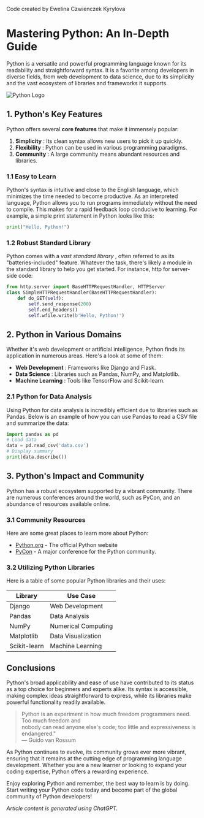 Code created by Ewelina Czwienczek Kyrylova
# Mastering Python: An In-Depth Guide

Python is a versatile and powerful programming language known for its readability and
straightforward syntax. It is a favorite among developers in diverse fields, from web development to data science, due to its simplicity and the vast ecosystem of libraries and frameworks it supports.

![Python Logo](https://www.python.org/static/img/python-logo@2x.png)

## 1. Python's Key Features

Python offers several **core features** that make it immensely popular:

1. **Simplicity** : Its clean syntax allows new users to pick it up quickly.
2. **Flexibility** : Python can be used in various programming paradigms.
3. **Community** : A large community means abundant resources and libraries.

### 1.1 Easy to Learn

Python's syntax is intuitive and close to the English language, which minimizes the time needed to become productive. As an interpreted language, Python allows you to run programs immediately without the need to compile. This makes for a rapid feedback loop conducive to learning. For example, a simple print statement in Python looks like this:

```python
print("Hello, Python!")
```

### 1.2 Robust Standard Library

Python comes with a _vast standard library_ , often referred to as its "batteries-included" feature. Whatever the task, there's likely a module in the standard library to help you get started. For instance, http for server-side code:

```python
from http.server import BaseHTTPRequestHandler, HTTPServer
class SimpleHTTPRequestHandler(BaseHTTPRequestHandler):
    def do_GET(self):
        self.send_response(200)
        self.end_headers()
        self.wfile.write(b'Hello, Python!')
```

## 2. Python in Various Domains

Whether it's web development or artificial intelligence, Python finds its application in numerous areas. Here's a look at some of them:

- **Web Development** : Frameworks like Django and Flask.
- **Data Science** : Libraries such as Pandas, NumPy, and Matplotlib.
- **Machine Learning** : Tools like TensorFlow and Scikit-learn.

### 2.1 Python for Data Analysis

Using Python for data analysis is incredibly efficient due to libraries such as Pandas. Below is an example of how you can use Pandas to read a CSV file and summarize the data:

```python
import pandas as pd
# Load data
data = pd.read_csv('data.csv')
# Display summary
print(data.describe())
```

## 3. Python's Impact and Community

Python has a robust ecosystem supported by a vibrant community. There are numerous
conferences around the world, such as PyCon, and an abundance of resources available online.

### 3.1 Community Resources

Here are some great places to learn more about Python:

- [Python.org](https://www.python.org) - The official Python website
- [PyCon](https://pycon.org) - A major conference for the Python community.


### 3.2 Utilizing Python Libraries

Here is a table of some popular Python libraries and their uses:


| Library      | Use Case              |
|--------------|-----------------------|
| Django       | Web Development       |
| Pandas       | Data Analysis         |
| NumPy        | Numerical Computing   |
| Matplotlib   | Data Visualization    |
| Scikit-learn | Machine Learning      |

##  Conclusions

Python's broad applicability and ease of use have contributed to its status as a top choice for
beginners and experts alike. Its syntax is accessible, making complex ideas straightforward to
express, while its libraries make powerful functionality readily available.

> Python is an experiment in how much freedom programmers need. Too much freedom and  
> nobody can read anyone else's code; too little and expressiveness is endangered."  
> — Guido van Rossum

As Python continues to evolve, its community grows ever more vibrant, ensuring that it remains at
the cutting edge of programming language development. Whether you are a new learner or
looking to expand your coding expertise, Python offers a rewarding experience.

Enjoy exploring Python and remember, the best way to learn is by doing. Start writing your Python
code today and become part of the global community of Python developers!

_Article content is generated using ChatGPT._

```

